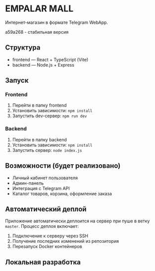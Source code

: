 # EMPALAR MALL

Интернет-магазин в формате Telegram WebApp.

a59a268 - стабильная версия

## Структура
- frontend — React + TypeScript (Vite)
- backend — Node.js + Express

## Запуск

### Frontend
1. Перейти в папку frontend
2. Установить зависимости: `npm install`
3. Запустить dev-сервер: `npm run dev`

### Backend
1. Перейти в папку backend
2. Установить зависимости: `npm install`
3. Запустить сервер: `node index.js`

## Возможности (будет реализовано)
- Личный кабинет пользователя
- Админ-панель
- Интеграция с Telegram API
- Каталог товаров, корзина, оформление заказа

## Автоматический деплой

Приложение автоматически деплоится на сервер при пуше в ветку `master`. Процесс деплоя включает:
1. Подключение к серверу через SSH
2. Получение последних изменений из репозитория
3. Перезапуск Docker контейнеров

## Локальная разработка
